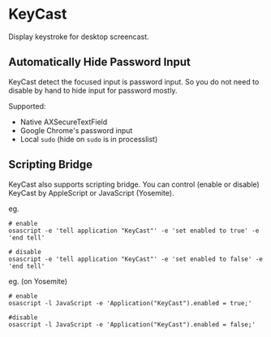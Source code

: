 KeyCast
=======

Display keystroke for desktop screencast.

Automatically Hide Password Input
---------------------------------

KeyCast detect the focused input is password input. So you do not need to disable by hand to hide input for password mostly.

Supported:

 * Native AXSecureTextField
 * Google Chrome's password input
 * Local `sudo` (hide on `sudo` is in processlist)

Scripting Bridge
----------------

KeyCast also supports scripting bridge. You can control (enable or disable) KeyCast by AppleScript or JavaScript (Yosemite).

eg.

    # enable 
    osascript -e 'tell application "KeyCast"' -e 'set enabled to true' -e 'end tell'

    # disable
    osascript -e 'tell application "KeyCast"' -e 'set enabled to false' -e 'end tell'
    
eg. (on Yosemite)

    # enable
    osascript -l JavaScript -e 'Application("KeyCast").enabled = true;' 
     
    #disable
    osascript -l JavaScript -e 'Application("KeyCast").enabled = false;' 

